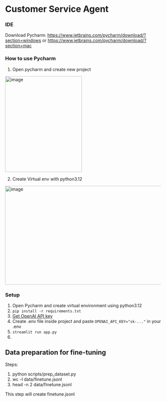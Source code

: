 # Customer Service Agent
### IDE 
Download Pycharm: https://www.jetbrains.com/pycharm/download/?section=windows or https://www.jetbrains.com/pycharm/download/?section=mac 

### How to use Pycharm
1. Open pycharm and create new project
 <img width="248" height="310" alt="image" src="https://github.com/user-attachments/assets/bddc76a3-f0b5-4c47-b74d-2a6be0dff2c9" />

2. Create Virtual env with python3.12
<img width="637" height="320" alt="image" src="https://github.com/user-attachments/assets/a338e946-785d-4caa-9d2e-6beb5a93a6b9" />



### Setup
1. Open Pycharm and create virtual environment using python3.12
2. `pip install -r requirements.txt`
3. [Get OpenAI API key](https://platform.openai.com/)
4. Create .env file inside project and paste `OPENAI_API_KEY="sk-..."` in your .env
5. `streamlit run app.py`
6. 
## Data preparation for fine-tuning
Steps: 
1. python scripts/prep_dataset.py
2. wc -l data/finetune.jsonl
3. head -n 2 data/finetune.jsonl

This step will create finetune.jsonl
